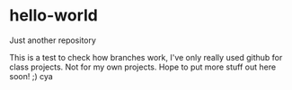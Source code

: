 # hello-world
Just another repository

This is a test to check how branches work, I've only really used github for class projects. Not for my own projects. Hope to put more stuff out here soon! ;)
cya
